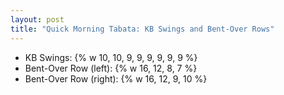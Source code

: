```yaml
---
layout: post
title: "Quick Morning Tabata: KB Swings and Bent-Over Rows"
---
```


- KB Swings: {% w 10, 10, 9, 9, 9, 9, 9, 9 %}
- Bent-Over Row (left): {% w 16, 12, 8, 7 %}
- Bent-Over Row (right): {% w 16, 12, 9, 10 %}
